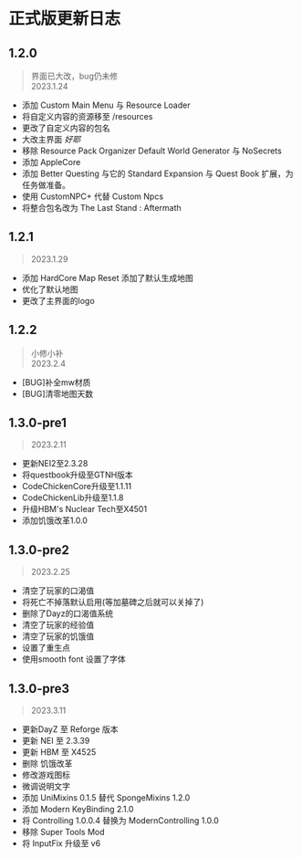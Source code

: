 # 正式版更新日志

## 1.2.0

> 界面已大改，bug仍未修  
> 2023.1.24

- 添加 Custom Main Menu 与 Resource Loader
- 将自定义内容的资源移至 /resources
- 更改了自定义内容的包名
- 大改主界面 *好耶*
- 移除 Resource Pack Organizer Default World Generator 与 NoSecrets
- 添加 AppleCore
- 添加 Better Questing 与它的 Standard Expansion 与 Quest Book 扩展，为任务做准备。
- 使用 CustomNPC+ 代替 Custom Npcs
- 将整合包名改为 The Last Stand : Aftermath

## 1.2.1

> 2023.1.29

- 添加 HardCore Map Reset 添加了默认生成地图
- 优化了默认地图
- 更改了主界面的logo

## 1.2.2

> 小修小补  
> 2023.2.4

- [BUG]补全mw材质
- [BUG]清零地图天数

## 1.3.0-pre1

> 2023.2.11

- 更新NEI2至2.3.28
- 将questbook升级至GTNH版本
- CodeChickenCore升级至1.1.11
- CodeChickenLib升级至1.1.8
- 升级HBM's Nuclear Tech至X4501
- 添加饥饿改革1.0.0

## 1.3.0-pre2

> 2023.2.25

- 清空了玩家的口渴值
- 将死亡不掉落默认启用(等加墓碑之后就可以关掉了)
- 删除了Dayz的口渴值系统
- 清空了玩家的经验值
- 清空了玩家的饥饿值
- 设置了重生点
- 使用smooth font 设置了字体

## 1.3.0-pre3

> 2023.3.11

- 更新DayZ 至 Reforge 版本
- 更新 NEI 至 2.3.39
- 更新 HBM 至 X4525
- 删除 饥饿改革
- 修改游戏图标
- 微调说明文字
- 添加 UniMixins 0.1.5 替代 SpongeMixins 1.2.0
- 添加 Modern KeyBinding 2.1.0
- 将 Controlling 1.0.0.4 替换为 ModernControlling 1.0.0
- 移除 Super Tools Mod
- 将 InputFix 升级至 v6

